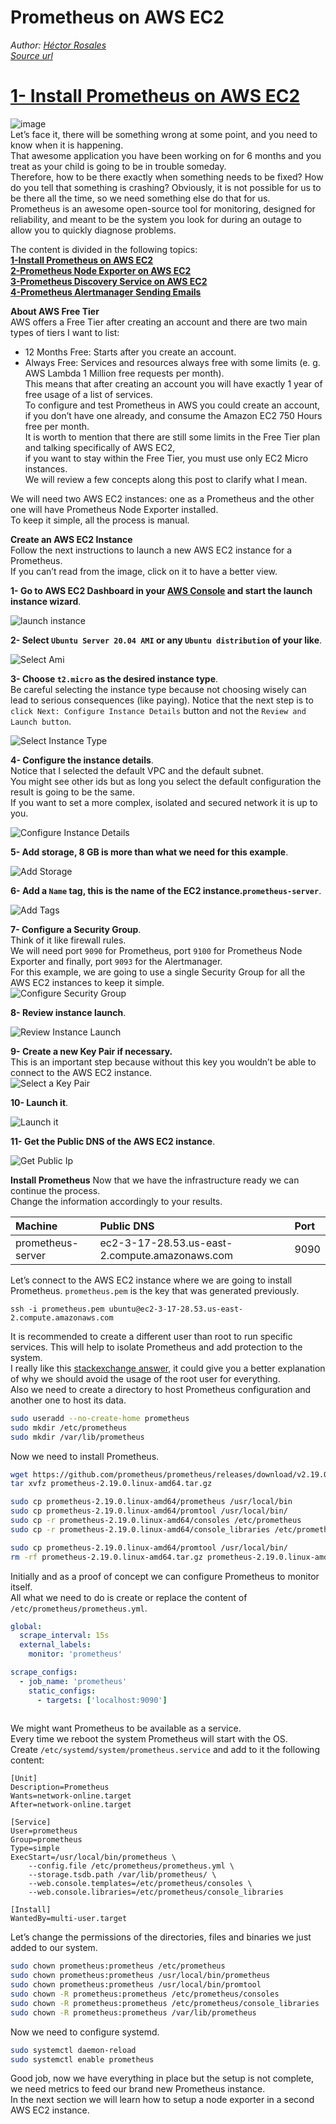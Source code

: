 # Prometheus on AWS EC2

*Author: [Héctor Rosales](https://codewizardly.com/authors/hector/)*  
*[Source url](https://codewizardly.com/prometheus-on-aws-ec2-part1/)*  

 

# [1- Install Prometheus on AWS EC2](./prometheus-on-aws-ec2-part1.md)
![image](https://user-images.githubusercontent.com/100445644/168924721-28d192fb-0059-48b8-a0b5-73d4f3ab7b79.png)  
Let’s face it, there will be something wrong at some point, and you need to know when it is happening.   
That awesome application you have been working on for 6 months and you treat as your child is going to be in trouble someday.  
Therefore, how to be there exactly when something needs to be fixed? 
How do you tell that something is crashing? Obviously, 
it is not possible for us to be there all the time, so we need something else do that for us.  
Prometheus is an awesome open-source tool for monitoring, designed for reliability, 
and meant to be the system you look for during an outage to allow you to quickly diagnose problems.

The content is divided in the following topics:  
**[1-Install Prometheus on AWS EC2](./prometheus-on-aws-ec2-part1.md)**  
**[2-Prometheus Node Exporter on AWS EC2](./prometheus-on-aws-ec2-part2.md)**  
**[3-Prometheus Discovery Service on AWS EC2](./prometheus-on-aws-ec2-part3.md)**  
**[4-Prometheus Alertmanager Sending Emails](./prometheus-on-aws-ec2-part4.md)**  

**About AWS Free Tier**  
AWS offers a Free Tier after creating an account and there are two main types of tiers I want to list:

  * 12 Months Free: Starts after you create an account.
  * Always Free: Services and resources always free with some limits (e. g. AWS Lambda 1 Million free requests per month).  
This means that after creating an account you will have exactly 1 year of free usage of a list of services.   
To configure and test Prometheus in AWS you could create an account, if you don’t have one already, and consume the Amazon EC2 750 Hours free per month.   
It is worth to mention that there are still some limits in the Free Tier plan and talking specifically of AWS EC2,   
if you want to stay within the Free Tier, you must use only EC2 Micro instances.   
We will review a few concepts along this post to clarify what I mean.

We will need two AWS EC2 instances: one as a Prometheus and the other one will have Prometheus Node Exporter installed.   
To keep it simple, all the process is manual.

**Create an AWS EC2 Instance**  
Follow the next instructions to launch a new AWS EC2 instance for a Prometheus.   
If you can’t read from the image, click on it to have a better view.  

**1- Go to AWS EC2 Dashboard in your [AWS Console](https://console.aws.amazon.com/) and start the launch instance wizard**.    

![launch instance](https://user-images.githubusercontent.com/100445644/168926434-1c837931-0ce5-4e01-a86e-09f6c6c713dd.png)

**2- Select `Ubuntu Server 20.04 AMI` or any `Ubuntu distribution` of your like**.  
 
![Select Ami](https://user-images.githubusercontent.com/100445644/168926622-9608ca5d-ae6c-4cb4-a0ff-d16e9d49b45b.png)



**3- Choose `t2.micro` as the desired instance type**.   
Be careful selecting the instance type because not choosing wisely can lead to serious consequences (like paying).
Notice that the next step is to `click Next: Configure Instance Details` button and not the `Review and Launch button`.  

![Select Instance Type](https://user-images.githubusercontent.com/100445644/168927114-4ccd66c8-ee25-465c-9dda-a193043f9d20.png)


**4- Configure the instance details**.   
Notice that I selected the default VPC and the default subnet.   
You might see other ids but as long you select the default configuration the result is going to be the same.   
If you want to set a more complex, isolated and secured network it is up to you.  

![Configure Instance Details](https://user-images.githubusercontent.com/100445644/168927198-7207c5d5-17b0-4906-915f-592c8f4fb401.png)


**5- Add storage, 8 GB is more than what we need for this example**.   

![Add Storage](https://user-images.githubusercontent.com/100445644/168927282-e503aaa0-b440-4275-b9d3-0d76ab49b902.png)

**6- Add a `Name` tag, this is the name of the EC2 instance.`prometheus-server`**.  

![Add Tags](https://user-images.githubusercontent.com/100445644/168927380-28b6c507-e327-4cc0-89ee-1dbcbf4e5756.png)


**7- Configure a Security Group**.     
Think of it like firewall rules.    
We will need port `9090` for Prometheus, port `9100` for Prometheus Node Exporter and finally, port `9093` for the Alertmanager.  
For this example, we are going to use a single Security Group for all the AWS EC2 instances to keep it simple.  
![Configure Security Group](https://user-images.githubusercontent.com/100445644/168927523-be910707-7c34-4869-a8b8-62f32669649b.png)

**8- Review instance launch**.  

![Review Instance Launch](https://user-images.githubusercontent.com/100445644/168927916-00a26e03-1f87-442c-8203-379d9b3f455b.png)  

**9- Create a new Key Pair if necessary.**  
This is an important step because without this key you wouldn’t be able to connect to the AWS EC2 instance.  
![Select a Key Pair](https://user-images.githubusercontent.com/100445644/168928076-1b8c9ce0-94b9-4220-9224-721e91a1540f.png)


**10- Launch it**.   

![Launch it](https://user-images.githubusercontent.com/100445644/168928574-27ae20d6-d0b2-4b8f-9cff-6a91df226277.png)


**11- Get the Public DNS of the AWS EC2 instance**.   

![Get Public Ip](https://user-images.githubusercontent.com/100445644/168928186-f3935d69-7018-4e20-938a-1297f4142928.png)   

**Install Prometheus**
Now that we have the infrastructure ready we can continue the process.  
Change the information accordingly to your results.

|Machine	|Public DNS	|Port|
|:-----|:-----|:-----|
|prometheus-server	|ec2-3-17-28.53.us-east-2.compute.amazonaws.com	|9090| 

Let’s connect to the AWS EC2 instance where we are going to install Prometheus. 
`prometheus.pem` is the key that was generated previously.  

```console
ssh -i prometheus.pem ubuntu@ec2-3-17-28.53.us-east-2.compute.amazonaws.com
``` 

It is recommended to create a different user than root to run specific services. 
This will help to isolate Prometheus and add protection to the system.   
I really like this [stackexchange answer](https://apple.stackexchange.com/questions/192365/is-it-ok-to-use-the-root-user-as-a-normal-user/192422#192422), it could give you a better explanation of why we should avoid the usage of the root user for everything.   
Also we need to create a directory to host Prometheus configuration and another one to host its data.  

```bash
sudo useradd --no-create-home prometheus
sudo mkdir /etc/prometheus
sudo mkdir /var/lib/prometheus
```  

Now we need to install Prometheus.

```bash
wget https://github.com/prometheus/prometheus/releases/download/v2.19.0/prometheus-2.19.0.linux-amd64.tar.gz
tar xvfz prometheus-2.19.0.linux-amd64.tar.gz

sudo cp prometheus-2.19.0.linux-amd64/prometheus /usr/local/bin
sudo cp prometheus-2.19.0.linux-amd64/promtool /usr/local/bin/
sudo cp -r prometheus-2.19.0.linux-amd64/consoles /etc/prometheus
sudo cp -r prometheus-2.19.0.linux-amd64/console_libraries /etc/prometheus

sudo cp prometheus-2.19.0.linux-amd64/promtool /usr/local/bin/
rm -rf prometheus-2.19.0.linux-amd64.tar.gz prometheus-2.19.0.linux-amd64
```

Initially and as a proof of concept we can configure Prometheus to monitor itself.   
All what we need to do is create or replace the content of `/etc/prometheus/prometheus.yml`.  

```yml
global:
  scrape_interval: 15s
  external_labels:
    monitor: 'prometheus'

scrape_configs:
  - job_name: 'prometheus'
    static_configs:
      - targets: ['localhost:9090']
      
```  

We might want Prometheus to be available as a service.  
Every time we reboot the system Prometheus will start with the OS.  
Create `/etc/systemd/system/prometheus.service` and add to it the following content:  

```service
[Unit]
Description=Prometheus
Wants=network-online.target
After=network-online.target

[Service]
User=prometheus
Group=prometheus
Type=simple
ExecStart=/usr/local/bin/prometheus \
    --config.file /etc/prometheus/prometheus.yml \
    --storage.tsdb.path /var/lib/prometheus/ \
    --web.console.templates=/etc/prometheus/consoles \
    --web.console.libraries=/etc/prometheus/console_libraries

[Install]
WantedBy=multi-user.target
```

Let’s change the permissions of the directories, files and binaries we just added to our system.  

```bash
sudo chown prometheus:prometheus /etc/prometheus
sudo chown prometheus:prometheus /usr/local/bin/prometheus
sudo chown prometheus:prometheus /usr/local/bin/promtool
sudo chown -R prometheus:prometheus /etc/prometheus/consoles
sudo chown -R prometheus:prometheus /etc/prometheus/console_libraries
sudo chown -R prometheus:prometheus /var/lib/prometheus
```  

Now we need to configure systemd.  

```bash
sudo systemctl daemon-reload
sudo systemctl enable prometheus
```  

Good job, now we have everything in place but the setup is not complete, we need metrics to feed our brand new Prometheus instance.  
In the next section we will learn how to setup a node exporter in a second AWS EC2 instance.


